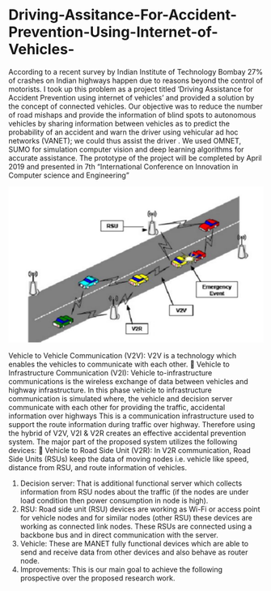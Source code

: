 # Driving-Assitance-For-Accident-Prevention-Using-Internet-of-Vehicles-


According to a  recent survey by Indian Institute of Technology Bombay 27% of crashes on Indian highways happen due to reasons beyond the control of motorists. I took up this problem as a project titled ‘Driving Assistance for Accident Prevention using internet of vehicles’ and provided a solution by the concept of connected vehicles. Our objective was to reduce the number of road mishaps and provide the information of blind spots to autonomous vehicles by sharing information between vehicles as to predict the probability of an accident and warn the driver using vehicular ad hoc networks (VANET); we could thus assist the driver . We used OMNET, SUMO for simulation computer vision and deep learning algorithms for accurate assistance. The prototype of the project will be completed by April 2019 and presented in 7th “International Conference on Innovation in Computer science and Engineering”

![](https://github.com/vteja11/Driving-Assitance-For-Accident-Prevention-Using-Internet-of-Things-/blob/master/proposed.png)

Vehicle to Vehicle Communication (V2V): V2V is a technology which enables the vehicles to communicate with each other. 
 Vehicle to Infrastructure Communication (V2I): Vehicle to-infrastructure communications is the wireless exchange of data between vehicles and highway infrastructure. In this phase vehicle to infrastructure communication is simulated where, the vehicle and decision server communicate with each other for providing the traffic, accidental information over highways
This is a communication infrastructure used to support the route information during traffic over highway. Therefore using the hybrid of V2V, V2I & V2R creates an effective accidental prevention system. The major part of the proposed system utilizes the following devices: 
 Vehicle to Road Side Unit (V2R): In V2R communication, Road Side Units (RSUs) keep the data of moving nodes i.e. vehicle like speed, distance from RSU, and route information of vehicles. 
1. Decision server: That is additional functional server which collects information from RSU nodes about the traffic (if the nodes are under load condition then power consumption in node is high). 
2. RSU: Road side unit (RSU) devices are working as Wi-Fi or access point for vehicle nodes and for similar nodes (other RSU) these devices are working as connected link nodes. These RSUs are connected using a backbone bus and in direct communication with the server. 
3. Vehicle: These are MANET fully functional devices which are able to send and receive data from other devices and also behave as router node. 
4. Improvements: This is our main goal to achieve the following prospective over the proposed research work. 
